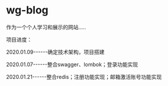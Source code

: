 # wg-blog
作为一个个人学习和展示的网站.....


项目进度：

2020.01.09------确定技术架构，项目搭建

2020.01.07------整合swagger、lombok；登录功能实现

2020.01.21------整合redis；注册功能实现；邮箱激活账号功能实现
